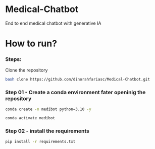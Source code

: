 # Medical-Chatbot
End to end medical chatbot with generative IA


# How to run?
### Steps:

Clone the repository

```bash
bash clone https://github.com/dinorahfariasc/Medical-Chatbot.git
```

### Step 01 - Create a conda environment fater openinig the repository

```bash
conda create -n medibot python=3.10 -y
```

```bash
conda activate medibot
```

### Step 02 - install the requirements
```bash
pip install -r requirements.txt
```

